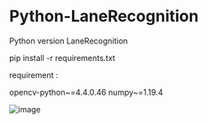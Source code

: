 # Python-LaneRecognition
Python version LaneRecognition


pip install -r requirements.txt

requirement :

opencv-python~=4.4.0.46
numpy~=1.19.4


![image](https://github.com/weisting-kw/Python-LaneRecognition/blob/main/Webp.net-gifmaker.gif)
